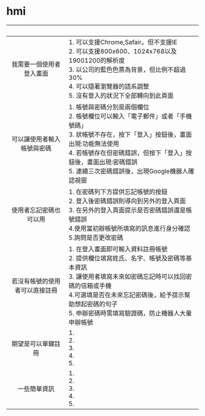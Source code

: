 # hmi
|               <br />                 |                <br />                                                                                                                                                                                                                                  |
|:------------------------------:|--------------------------------------------------------------------------------------------------------------------------------------------------------------------------------------------------------------------------------------------------|
| 我需要一個使用者登入畫面       | 1.  可以支援Chrome,Safair。但不支援IE<br /> 2.  可以支援800x600、1024x768以及19001200的解析度<br /> 3.  以公司的藍色色票為背景，但比例不超過30%<br /> 4.  可以隨著瀏覽器的語系調整 <br />5.  沒有登入的狀況下全部轉向到此頁面                                            |
| 可以讓使用者輸入帳號與密碼     | 1.  帳號與密碼分別是兩個欄位<br /> 2.  帳號欄位可以輸入「電子郵件」或者「手機號碼」 <br />3.  狀帳號不存在，按下「登入」按鈕後，畫面出現:功能無法使用<br /> 4.  若帳號存在但密碼錯誤，但按下「登入」按鈕後，畫面出現:密碼錯誤<br /> 5.  連續三次密碼錯誤後，出現Google機器人確認視窗<br /> |
| 使用者忘記密碼也可以用         | 1. 在密碼列下方提供忘記帳號的按鈕<br />2. 登入後密碼錯誤則導向到另外的登入頁面<br />3. 在另外的登入頁面提示是否密碼錯誤還是帳號錯誤 <br />4.使用當初辦帳號所填寫的訊息進行身分確認<br /> 5.詢問是否更改密碼<br />                                                                                                                                                                                                                                  |
| 若沒有帳號的使用者可以直接註冊 | 1.   在登入畫面即可輸入資料註冊帳號<br />2. 提供欄位填寫姓氏、名字、帳號及密碼等基本資訊   <br />3. 讓使用者填寫未來如密碼忘記時可以找回密碼的信箱或手機<br />4.可選填是否在未來忘記密碼後，給予提示幫助想起密碼的句子<br /> 5. 申辦密碼時需填寫驗證碼，防止機器人大量申辦帳號<br />                                                                                                                                                                                                                                      |
| 期望是可以單鍵註冊             |  1. <br />2. <br />3. <br />4.<br /> 5. <br />                                                                                                                                                                                                                                       |
| 一些簡單資訊                   |  1. <br />2. <br />3. <br />4.<br /> 5. <br />                                                                                                                                                                                                                                       |
